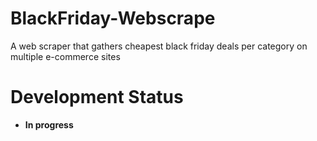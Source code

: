 # BlackFriday-Webscrape

A web scraper that gathers cheapest black friday deals per category on multiple e-commerce sites

# Development Status

- **In progress**